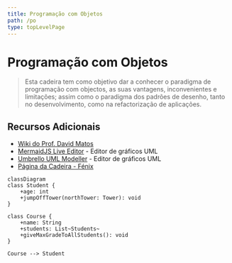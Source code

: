 ```yaml
---
title: Programação com Objetos
path: /po
type: topLevelPage
---
```


# Programação com Objetos

> Esta cadeira tem como objetivo dar a conhecer o paradigma de programação com objectos, as suas vantagens,
> inconvenientes e limitações; assim como o paradigma dos padrões de desenho, tanto no desenvolvimento, como na refactorização de aplicações.

## Recursos Adicionais

- [Wiki do Prof. David Matos](https://web.tecnico.ulisboa.pt/~david.matos/w/pt/index.php/Programa%C3%A7%C3%A3o_com_Objectos)
- [MermaidJS Live Editor](https://mermaid.live/) - Editor de gráficos UML
- [Umbrello UML Modeller](https://umbrello.kde.org/) - Editor de gráficos UML
- [Página da Cadeira - Fénix](https://fenix.tecnico.ulisboa.pt/disciplinas/Fis4/2021-2022/1-semestre)

```mermaid
classDiagram
class Student {
    +age: int
    +jumpOffTower(northTower: Tower): void
}

class Course {
    +name: String
    +students: List~Students~
    +giveMaxGradeToAllStudents(): void
}

Course --> Student

```
